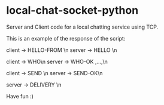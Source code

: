 # local-chat-socket-python
Server and Client code for a local chatting service using TCP.


This is an example of the response of the script:


  client ->      HELLO-FROM <name>\n
  server ->      HELLO <name>\n
 
  client ->      WHO\n
  server ->      WHO-OK <name1>,...,<name n>\n
  
  client ->      SEND <user> <message>\n
  server ->      SEND-OK\n

  server ->      DELIVERY <sender> <msg>\n

  Have fun :)
